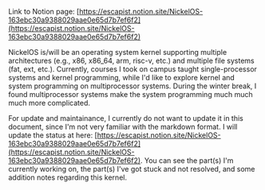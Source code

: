 Link to Notion page: [https://escapist.notion.site/NickelOS-163ebc30a9388029aae0e65d7b7ef6f2](https://escapist.notion.site/NickelOS-163ebc30a9388029aae0e65d7b7ef6f2)

NickelOS is/will be an operating system kernel supporting multiple architectures (e.g., x86, x86_64, arm, risc-v, etc.) and multiple file systems (fat, ext, etc.). Currently, courses I took on campus taught single-processor systems and kernel programming, while I'd like to explore kernel and system programming on multiprocessor systems. During the winter break, I found multiprocessor systems make the system programming much much much more complicated.

For update and maintainance, I currently do not want to update it in this document, since I'm not very familiar with the markdown format. I will update the status at here: [https://escapist.notion.site/NickelOS-163ebc30a9388029aae0e65d7b7ef6f2](https://escapist.notion.site/NickelOS-163ebc30a9388029aae0e65d7b7ef6f2). You can see the part(s) I'm currently working on, the part(s) I've got stuck and not resolved, and some addition notes regarding this kernel.
